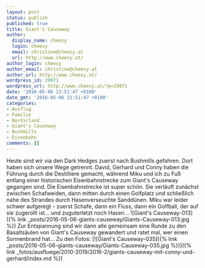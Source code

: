 ```yaml
---
layout: post
status: publish
published: true
title: Giant's Causeway
author:
  display_name: cheesy
  login: cheesy
  email: christine@cheesy.at
  url: http://www.cheesy.at/
author_login: cheesy
author_email: christine@cheesy.at
author_url: http://www.cheesy.at/
wordpress_id: 29971
wordpress_url: http://www.cheesy.at/?p=29971
date: '2016-05-06 23:51:47 +0100'
date_gmt: '2016-05-06 21:51:47 +0100'
categories:
- Ausflug
- Familie
- Nordirland
- Giant's Causeway
- Bushmills
- Eisenbahn
comments: []
---
```

Heute sind wir via den Dark Hedges zuerst nach Bushmills gefahren. Dort haben sich unsere Wege getrennt. David, Gerhard und Conny haben die Führung durch die Destilliere gemacht, während Miku und ich zu Fuß entlang einer historischen Eisenbahnstrecke zum Giant's Causeway gegangen sind.
Die Eisenbahnstrecke ist super schön. Sie verläuft zunächst zwischen Schafweiden, dann mitten durch einen Golfplatz und schließlich nahe des Strandes durch Hasenverseuchte Sanddünen. Miku war leider schwer aufgeregt - zuerst Schafe, dann ein Fluss, dann ein Golfball, der auf sie zugerollt ist... und zuguterletzt noch Hasen...
![Giant's Causeway-013]({% link _posts/2016-05-06-giants-causeway/Giants-Causeway-013.jpg %})
Zur Entspannung sind wir dann alle gemeinsam eine Runde zu den Basaltsäulen von Giant's Causeway gewandert und ratet mal, wer einen Sonnenbrand hat...
Zu den Fotos:
[![Giant's Causeway-035]({% link _posts/2016-05-06-giants-causeway/Giants-Causeway-035.jpg %})]({% link _fotos/ausfluege/2010-2019/2016-2/giants-causeway-mit-conny-und-gerhard/index.md %})
